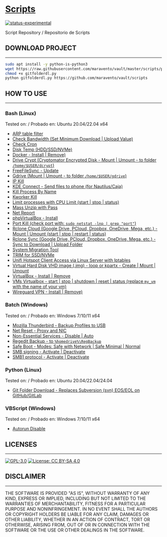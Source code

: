 # [Scripts](https://www.maravento.com)

[![status-experimental](https://img.shields.io/badge/status-experimental-orange.svg)](https://github.com/maravento/vault)

Script Repository / Repositorio de Scripts

## DOWNLOAD PROJECT

---

```bash
sudo apt install -y python-is-python3
wget https://raw.githubusercontent.com/maravento/vault/master/scripts/python/gitfolderdl.py
chmod +x gitfolderdl.py
python gitfolderdl.py https://github.com/maravento/vault/scripts
```

## HOW TO USE

---

### Bash (Linux)

Tested on: / Probado en: Ubuntu 20.04/22.04 x64

- [ARP table filter](https://raw.githubusercontent.com/maravento/vault/master/scripts/bash/arponscan.sh)
- [Check Bandwidth (Set Minimum Download | Upload Value)](https://raw.githubusercontent.com/maravento/vault/master/scripts/bash/bandwidth.sh)
- [Check Cron](https://raw.githubusercontent.com/maravento/vault/master/scripts/bash/checkcron.sh)
- [Disk Temp (HDD/SSD/NVMe)](https://raw.githubusercontent.com/maravento/vault/master/scripts/bash/disktemp.sh)
- [Docker - Install | Remove)](https://raw.githubusercontent.com/maravento/vault/master/scripts/bash/docker.sh)
- [Drive Crypt (Cryptomator Encrypted Disk - Mount | Umount - to folder `/home/$USER/dcrypt`)](https://raw.githubusercontent.com/maravento/vault/master/scripts/bash/drivecrypt.sh)
- [FreeFileSync - Update](https://raw.githubusercontent.com/maravento/vault/master/scripts/bash/ffsupdate.sh)
- [Gdrive (Mount | Umount - to folder `/home/$USER/gdrive`)](https://raw.githubusercontent.com/maravento/vault/master/scripts/bash/gdrive.sh)
- [IP Kill](https://raw.githubusercontent.com/maravento/vault/master/scripts/bash/ipkill.sh)
- [KDE Connect - Send files to phone (for Nautilus/Caja)](https://raw.githubusercontent.com/maravento/vault/master/scripts/bash/send2phone)
- [Kill Process By Name](https://raw.githubusercontent.com/maravento/vault/master/scripts/bash/pskill.sh)
- [Kworker Kill](https://raw.githubusercontent.com/maravento/vault/master/scripts/bash/kworker.sh)
- [Limit processes with CPU Limit (start | stop | status)](https://raw.githubusercontent.com/maravento/vault/master/scripts/bash/cpulimit.sh)
- [Mass Unzip with Pass](https://raw.githubusercontent.com/maravento/vault/master/scripts/bash/massunzip.sh)
- [Net Report](https://raw.githubusercontent.com/maravento/vault/master/scripts/bash/netreport.sh)
- [phpVirtualBox - Install](https://raw.githubusercontent.com/maravento/vault/master/scripts/bash/phpvbox.sh)
- [Port Kill (check port with: `sudo netstat -lnp | grep "port"`)](https://raw.githubusercontent.com/maravento/vault/master/scripts/bash/portkill.sh)
- [Rclone Cloud (Google Drive, PCloud, Dropbox, OneDrive, Mega, etc.) - Mount | Umount (start | stop | restart | status)](https://raw.githubusercontent.com/maravento/vault/master/scripts/bash/rcloud.sh)
- [Rclone Sync (Google Drive, PCloud, Dropbox, OneDrive, Mega, etc.) - Sync to Download | Upload Folder](https://raw.githubusercontent.com/maravento/vault/master/scripts/bash/rsync.sh)
- [System Migration Tool](https://raw.githubusercontent.com/maravento/vault/master/scripts/bash/appbr.sh)
- [TRIM for SSD/NVMe](https://raw.githubusercontent.com/maravento/vault/master/scripts/bash/trim.sh)
- [Unifi Hotspot Client Access via Linux Server with Iptables](https://raw.githubusercontent.com/maravento/vault/master/scripts/bash/unifihotspot.sh)
- [Virtual Hard Disk VHD image (.img) - loop or kpartx - Create | Mount | Umount](https://raw.githubusercontent.com/maravento/vault/master/scripts/bash/vdisk.sh)
- [VirtualBox - Install | Remove](https://raw.githubusercontent.com/maravento/vault/master/scripts/bash/vbox.sh)
- [VMs Virtualbox - start | stop | shutdown | reset | status (replace `my_vm` with the name of your vm)](https://raw.githubusercontent.com/maravento/vault/master/scripts/bash/vm.sh)
- [Wireguard VPN - Install | Remove)](https://raw.githubusercontent.com/maravento/vault/master/scripts/bash/wireguard.sh)

### Batch (Windows)

Tested on: / Probado en: Windows 7/10/11 x64

- [Mozilla Thunderbird - Backup Profiles to USB](https://raw.githubusercontent.com/maravento/vault/master/scripts/batch/mtpbackup.bat)
- [Net Reset - Proxy and NIC](https://raw.githubusercontent.com/maravento/vault/master/scripts/batch/netreset.bat)
- [Non-Essential Services - Disable | Auto](https://raw.githubusercontent.com/maravento/vault/master/scripts/batch/nonservices.bat)
- [Regedit Backup - to `%homedrive%\RegBackup`](https://raw.githubusercontent.com/maravento/vault/master/scripts/batch/regbackup.bat)
- [Safe Boot - Modes: Safe with Network | Safe Minimal | Normal](https://raw.githubusercontent.com/maravento/vault/master/scripts/batch/safeboot.bat)
- [SMB signing - Activate | Deactivate](https://raw.githubusercontent.com/maravento/vault/master/scripts/batch/smbsign.bat)
- [SMB1 protocol - Activate | Deactivate](https://raw.githubusercontent.com/maravento/vault/master/scripts/batch/smb1.bat)

### Python (Linux)

Tested on: / Probado en: Ubuntu 20.04/22.04/24.04

- [Git Folder Download - Replaces Subversion (svn) EOS/EOL on GitHub/GitLab](https://raw.githubusercontent.com/maravento/vault/master/scripts/python/gitfolderdl.py)

### VBScript (Windows)

Tested on: / Probado en: Windows 7/10/11 x64

- [Autorun Disable](https://raw.githubusercontent.com/maravento/vault/master/scripts/vbs/autorun.vbs)

## LICENSES

---

[![GPL-3.0](https://img.shields.io/badge/License-GPLv3-blue.svg)](https://www.gnu.org/licenses/gpl.txt)
[![License: CC BY-SA 4.0](https://img.shields.io/badge/License-CC_BY--SA_4.0-lightgrey.svg)](https://creativecommons.org/licenses/by-sa/4.0/)

## DISCLAIMER

---

THE SOFTWARE IS PROVIDED "AS IS", WITHOUT WARRANTY OF ANY KIND, EXPRESS OR IMPLIED, INCLUDING BUT NOT LIMITED TO THE WARRANTIES OF MERCHANTABILITY, FITNESS FOR A PARTICULAR PURPOSE AND NONINFRINGEMENT. IN NO EVENT SHALL THE AUTHORS OR COPYRIGHT HOLDERS BE LIABLE FOR ANY CLAIM, DAMAGES OR OTHER LIABILITY, WHETHER IN AN ACTION OF CONTRACT, TORT OR OTHERWISE, ARISING FROM, OUT OF OR IN CONNECTION WITH THE SOFTWARE OR THE USE OR OTHER DEALINGS IN THE SOFTWARE.
